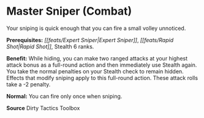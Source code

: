 ﻿---
cssclass: [feats]

---
# Master Sniper (Combat)

Your sniping is quick enough that you can fire a small volley unnoticed.

**Prerequisites:** _[[feats/Expert Sniper|Expert Sniper]]_, _[[feats/Rapid Shot|Rapid Shot]]_, Stealth 6 ranks.

**Benefit:** While hiding, you can make two ranged attacks at your highest attack bonus as a full-round action and then immediately use Stealth again. You take the normal penalties on your Stealth check to remain hidden. Effects that modify sniping apply to this full-round action. These attack rolls take a -2 penalty.

**Normal:** You can fire only once when sniping.

**Source** Dirty Tactics Toolbox